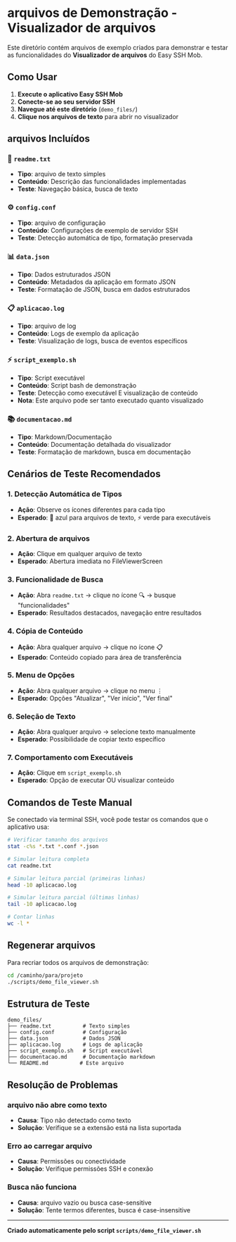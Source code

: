 # arquivos de Demonstração - Visualizador de arquivos

Este diretório contém arquivos de exemplo criados para demonstrar e testar as funcionalidades do **Visualizador de arquivos** do Easy SSH Mob.

## Como Usar

1. **Execute o aplicativo Easy SSH Mob**
2. **Conecte-se ao seu servidor SSH**
3. **Navegue até este diretório** (`demo_files/`)
4. **Clique nos arquivos de texto** para abrir no visualizador

## arquivos Incluídos

### 📄 `readme.txt`
- **Tipo**: arquivo de texto simples
- **Conteúdo**: Descrição das funcionalidades implementadas
- **Teste**: Navegação básica, busca de texto

### ⚙️ `config.conf`
- **Tipo**: arquivo de configuração
- **Conteúdo**: Configurações de exemplo de servidor SSH
- **Teste**: Detecção automática de tipo, formatação preservada

### 📊 `data.json`
- **Tipo**: Dados estruturados JSON
- **Conteúdo**: Metadados da aplicação em formato JSON
- **Teste**: Formatação de JSON, busca em dados estruturados

### 📋 `aplicacao.log`
- **Tipo**: arquivo de log
- **Conteúdo**: Logs de exemplo da aplicação
- **Teste**: Visualização de logs, busca de eventos específicos

### ⚡ `script_exemplo.sh`
- **Tipo**: Script executável
- **Conteúdo**: Script bash de demonstração
- **Teste**: Detecção como executável E visualização de conteúdo
- **Nota**: Este arquivo pode ser tanto executado quanto visualizado

### 📚 `documentacao.md`
- **Tipo**: Markdown/Documentação
- **Conteúdo**: Documentação detalhada do visualizador
- **Teste**: Formatação de markdown, busca em documentação

## Cenários de Teste Recomendados

### 1. Detecção Automática de Tipos
- **Ação**: Observe os ícones diferentes para cada tipo
- **Esperado**: 📄 azul para arquivos de texto, ⚡ verde para executáveis

### 2. Abertura de arquivos
- **Ação**: Clique em qualquer arquivo de texto
- **Esperado**: Abertura imediata no FileViewerScreen

### 3. Funcionalidade de Busca
- **Ação**: Abra `readme.txt` → clique no ícone 🔍 → busque "funcionalidades"
- **Esperado**: Resultados destacados, navegação entre resultados

### 4. Cópia de Conteúdo
- **Ação**: Abra qualquer arquivo → clique no ícone 📋
- **Esperado**: Conteúdo copiado para área de transferência

### 5. Menu de Opções
- **Ação**: Abra qualquer arquivo → clique no menu ⋮
- **Esperado**: Opções "Atualizar", "Ver início", "Ver final"

### 6. Seleção de Texto
- **Ação**: Abra qualquer arquivo → selecione texto manualmente
- **Esperado**: Possibilidade de copiar texto específico

### 7. Comportamento com Executáveis
- **Ação**: Clique em `script_exemplo.sh`
- **Esperado**: Opção de executar OU visualizar conteúdo

## Comandos de Teste Manual

Se conectado via terminal SSH, você pode testar os comandos que o aplicativo usa:

```bash
# Verificar tamanho dos arquivos
stat -c%s *.txt *.conf *.json

# Simular leitura completa
cat readme.txt

# Simular leitura parcial (primeiras linhas)
head -10 aplicacao.log

# Simular leitura parcial (últimas linhas)  
tail -10 aplicacao.log

# Contar linhas
wc -l *
```

## Regenerar arquivos

Para recriar todos os arquivos de demonstração:

```bash
cd /caminho/para/projeto
./scripts/demo_file_viewer.sh
```

## Estrutura de Teste

```
demo_files/
├── readme.txt          # Texto simples
├── config.conf         # Configuração
├── data.json           # Dados JSON
├── aplicacao.log       # Logs de aplicação
├── script_exemplo.sh   # Script executável
├── documentacao.md     # Documentação markdown
└── README.md          # Este arquivo
```

## Resolução de Problemas

### arquivo não abre como texto
- **Causa**: Tipo não detectado como texto
- **Solução**: Verifique se a extensão está na lista suportada

### Erro ao carregar arquivo
- **Causa**: Permissões ou conectividade
- **Solução**: Verifique permissões SSH e conexão

### Busca não funciona
- **Causa**: arquivo vazio ou busca case-sensitive
- **Solução**: Tente termos diferentes, busca é case-insensitive

---

**Criado automaticamente pelo script `scripts/demo_file_viewer.sh`**